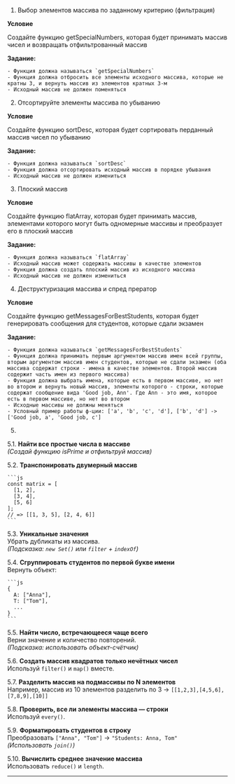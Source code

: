 1) Выбор элементов массива по заданному критерию (фильтрация)

**Условие**

Создайте функцию getSpecialNumbers, которая будет принимать массив чисел и возвращать отфильтрованный массив

**Задание:**

    - Функция должна называться `getSpecialNumbers`
    - Функция должна отбросить все элементы исходного массива, которые не кратны 3, и вернуть массив из элементов кратных 3-м
    - Исходный массив не должен поменяться

2) Отсортируйте элементы массива по убыванию

**Условие**

Создайте функцию sortDesc, которая будет сортировать перданный массив чисел по убыванию

**Задание:**

    - Функция должна называться `sortDesc`
    - Функция должна отсортировать исходный массив в порядке убывания
    - Исходный массив не должен измениться

3) Плоский массив

**Условие**

Создайте функцию flatArray, которая будет принимать массив, элементами которого могут быть одномерные массивы и преобразует его в плоский массив

**Задание:**

    - Функция должна называться `flatArray`
    - Исходный массив может содержать массивы в качестве элементов
    - Функция должна создать плоский массив из исходного массива
    - Исходный массив не должен измениться

4) Деструктуризация массива и спред прератор

**Условие**

Создайте функцию getMessagesForBestStudents, которая будет генерировать сообщения для студентов, которые сдали экзамен

**Задание:**

    - Функция должна называться `getMessagesForBestStudents`
    - Функция должна принимать первым аргументом массив имен всей группы, вторым аргументом массив имен студентов, которые не сдали экзамен (оба массива содержат строки - имена в качестве элементов. Второй массив содержит часть имен из первого массива)
    - Функция должна выбрать имена, которые есть в первом массиве, но нет во втором и вернуть новый массив, элементы которого - строки, которые содержат сообщение вида 'Good job, Ann'. Где Ann - это имя, которое есть в первом массиве, но нет во втором
    - Исходные массивы не должны меняться
    - Условный пример работы ф-ции: ['a', 'b', 'c', 'd'], ['b', 'd'] -> ['Good job, a', 'Good job, c'] 

5) 


5.1. **Найти все простые числа в массиве**  
    _(Создай функцию isPrime и отфильтруй массив)_
    
5.2. **Транспонировать двумерный массив**
    
    ```js
    const matrix = [
      [1, 2],
      [3, 4],
      [5, 6]
    ];
    // => [[1, 3, 5], [2, 4, 6]]
    ```
    
5.3. **Уникальные значения**  
    Убрать дубликаты из массива.  
    _(Подсказка: `new Set()` или `filter` + `indexOf`)_
    
5.4. **Сгруппировать студентов по первой букве имени**  
    Вернуть объект:
    
    ```js
    {
      A: ["Anna"],
      T: ["Tom"],
      ...
    }
    ```
    
5.5. **Найти число, встречающееся чаще всего**  
    Верни значение и количество повторений.  
    _(Подсказка: использовать объект-счётчик)_
    
5.6. **Создать массив квадратов только нечётных чисел**  
    Используй `filter()` и `map()` вместе.
    
5.7. **Разделить массив на подмассивы по N элементов**  
    Например, массив из 10 элементов разделить по 3 → `[[1,2,3],[4,5,6],[7,8,9],[10]]`
    
5.8. **Проверить, все ли элементы массива — строки**  
    Используй `every()`.
    
5.9. **Форматировать студентов в строку**  
    Преобразовать `["Anna", "Tom"]` → `"Students: Anna, Tom"`  
    _(Использовать `join()`)_
    
5.10. **Вычислить среднее значение массива**  
    Использовать `reduce()` и `length`.
    

---



